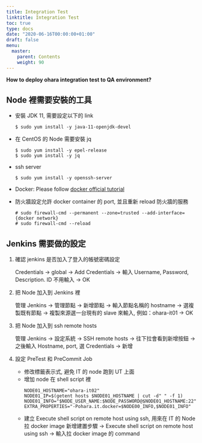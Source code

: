 ```yaml
---
title: Integration Test
linktitle: Integration Test
toc: true
type: docs
date: "2020-06-16T00:00:00+01:00"
draft: false
menu:
  master:
    parent: Contents
    weight: 90
---
```


**How to deploy ohara integration test to QA environment?**

## Node 裡需要安裝的工具

- 安裝 JDK 11, 需要設定以下的 link

    ```console
    $ sudo yum install -y java-11-openjdk-devel
    ```

- 在 CentOS 的 Node 需要安裝 jq

    ```console
    $ sudo yum install -y epel-release
    $ sudo yum install -y jq
    ```
  
- ssh server

    ```console
    $ sudo yum install -y openssh-server
    ```

- Docker: Please follow [docker official tutorial](https://docs.docker.com/install/linux/docker-ce/centos/)

- 防火牆設定允許 docker container 的 port, 並且重新 reload 防火牆的服務

    ```console
    # sudo firewall-cmd --permanent --zone=trusted --add-interface={docker network}
    # sudo firewall-cmd --reload
    ```

## Jenkins 需要做的設定

1. 確認 jenkins 是否加入了登入的帳號密碼設定

    Credentials -> global -> Add Credentials -> 輸入 Username, Password, Description. ID 不用輸入 -> OK

1. 把 Node 加入到 Jenkins 裡

    管理 Jenkins -> 管理節點 -> 新增節點 -> 輸入節點名稱的 hostname -> 選複製既有節點 -> 複製來源選一台現有的 slave 來輸入, 例如：ohara-it01 -> OK

1. 把 Node 加入到 ssh remote hosts

    管理 Jenkins -> 設定系統 -> SSH remote hosts -> 往下拉會看到新增按鈕 -> 之後輸入 Hostname, port, 選 Credentials -> 新增

1. 設定 PreTest 和 PreCommit Job
    * 修改標籤表示式, 避免 IT 的 node 跑到 UT 上面
    * 增加 node 在 shell script 裡
        ```shell                
        NODE01_HOSTNAME="ohara-it02"
        NODE01_IP=$(getent hosts $NODE01_HOSTNAME | cut -d" " -f 1)
        NODE01_INFO="$NODE_USER_NAME:$NODE_PASSWORD@$NODE01_HOSTNAME:22"
        EXTRA_PROPERTIES="-Pohara.it.docker=$NODE00_INFO,$NODE01_INFO"
        ```
    * 建立 Execute shell script on remote host using ssh, 用來在 IT 的 Node 拉 docker image
        新增建置步驟 -> Execute shell script on remote host using ssh -> 輸入拉 docker image 的 command
